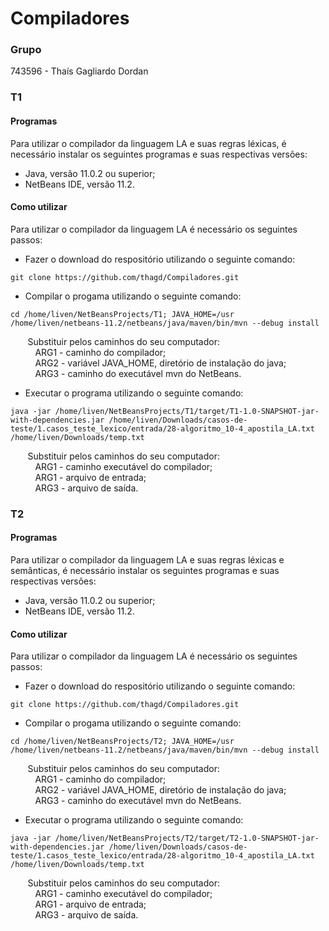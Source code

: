 # Compiladores

### Grupo
743596 - Thaís Gagliardo Dordan

### T1
#### Programas
Para utilizar o compilador da linguagem LA e suas regras léxicas, é necessário instalar os seguintes programas e suas respectivas versões:

- Java, versão 11.0.2 ou superior;
- NetBeans IDE, versão 11.2.

#### Como utilizar
Para utilizar o compilador da linguagem LA é necessário os seguintes passos:

- Fazer o download do respositório utilizando o seguinte comando:
```
git clone https://github.com/thagd/Compiladores.git
```
- Compilar o progama utilizando o seguinte comando:
```
cd /home/liven/NetBeansProjects/T1; JAVA_HOME=/usr /home/liven/netbeans-11.2/netbeans/java/maven/bin/mvn --debug install
```

&nbsp;&nbsp;&nbsp;&nbsp;&nbsp;&nbsp; Substituir pelos caminhos do seu computador:  
&nbsp;&nbsp;&nbsp;&nbsp;&nbsp;&nbsp;&nbsp;&nbsp;&nbsp; ARG1 - caminho do compilador;  
&nbsp;&nbsp;&nbsp;&nbsp;&nbsp;&nbsp;&nbsp;&nbsp;&nbsp; ARG2 - variável JAVA_HOME, diretório de instalação do java;  
&nbsp;&nbsp;&nbsp;&nbsp;&nbsp;&nbsp;&nbsp;&nbsp;&nbsp; ARG3 - caminho do executável mvn do NetBeans.

- Executar o programa utilizando o seguinte comando:
```
java -jar /home/liven/NetBeansProjects/T1/target/T1-1.0-SNAPSHOT-jar-with-dependencies.jar /home/liven/Downloads/casos-de-teste/1.casos_teste_lexico/entrada/28-algoritmo_10-4_apostila_LA.txt /home/liven/Downloads/temp.txt
```

&nbsp;&nbsp;&nbsp;&nbsp;&nbsp;&nbsp; Substituir pelos caminhos do seu computador:  
&nbsp;&nbsp;&nbsp;&nbsp;&nbsp;&nbsp;&nbsp;&nbsp;&nbsp; ARG1 - caminho executável do compilador;  
&nbsp;&nbsp;&nbsp;&nbsp;&nbsp;&nbsp;&nbsp;&nbsp;&nbsp; ARG1 - arquivo de entrada;  
&nbsp;&nbsp;&nbsp;&nbsp;&nbsp;&nbsp;&nbsp;&nbsp;&nbsp; ARG3 - arquivo de saída.

### T2
#### Programas
Para utilizar o compilador da linguagem LA e suas regras léxicas e semânticas, é necessário instalar os seguintes programas e suas respectivas versões:

- Java, versão 11.0.2 ou superior;
- NetBeans IDE, versão 11.2.

#### Como utilizar
Para utilizar o compilador da linguagem LA é necessário os seguintes passos:

- Fazer o download do respositório utilizando o seguinte comando:
```
git clone https://github.com/thagd/Compiladores.git
```
- Compilar o progama utilizando o seguinte comando:
```
cd /home/liven/NetBeansProjects/T2; JAVA_HOME=/usr /home/liven/netbeans-11.2/netbeans/java/maven/bin/mvn --debug install
```

&nbsp;&nbsp;&nbsp;&nbsp;&nbsp;&nbsp; Substituir pelos caminhos do seu computador:  
&nbsp;&nbsp;&nbsp;&nbsp;&nbsp;&nbsp;&nbsp;&nbsp;&nbsp; ARG1 - caminho do compilador;  
&nbsp;&nbsp;&nbsp;&nbsp;&nbsp;&nbsp;&nbsp;&nbsp;&nbsp; ARG2 - variável JAVA_HOME, diretório de instalação do java;  
&nbsp;&nbsp;&nbsp;&nbsp;&nbsp;&nbsp;&nbsp;&nbsp;&nbsp; ARG3 - caminho do executável mvn do NetBeans.

- Executar o programa utilizando o seguinte comando:
```
java -jar /home/liven/NetBeansProjects/T2/target/T2-1.0-SNAPSHOT-jar-with-dependencies.jar /home/liven/Downloads/casos-de-teste/1.casos_teste_lexico/entrada/28-algoritmo_10-4_apostila_LA.txt /home/liven/Downloads/temp.txt
```

&nbsp;&nbsp;&nbsp;&nbsp;&nbsp;&nbsp; Substituir pelos caminhos do seu computador:  
&nbsp;&nbsp;&nbsp;&nbsp;&nbsp;&nbsp;&nbsp;&nbsp;&nbsp; ARG1 - caminho executável do compilador;  
&nbsp;&nbsp;&nbsp;&nbsp;&nbsp;&nbsp;&nbsp;&nbsp;&nbsp; ARG1 - arquivo de entrada;  
&nbsp;&nbsp;&nbsp;&nbsp;&nbsp;&nbsp;&nbsp;&nbsp;&nbsp; ARG3 - arquivo de saída.
